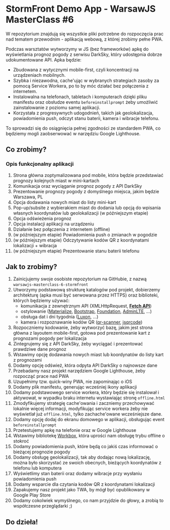 # StormFront Demo App - WarsawJS MasterClass #6

W repozytorium znajdują się wszystkie pliki potrzebne do rozpoczęcia prac nad tematem przewodnim - aplikacją webową, z której zrobimy pełne PWA.

Podczas warsztatów wytworzymy w JS (bez frameworków) apkę do wyświetlania prognoz pogody z serwisu DarkSky, który udostępnia dobrze udokumentowane API. Apka będzie:

* Zbudowana z wytycznymi mobile-first, czyli koncentracji na urządzeniach mobilnych.
* Szybka i niezawodna, cache'ując w wybranych strategiach zasoby za pomocą Service Workera, po to by móc działać bez połączenia z internetem.
* Instalowalna na telefonach, tabletach i komputerach dzięki pliku manifestu oraz obsłudze eventu `beforeinstallprompt` żeby umożliwić zainstalowanie z poziomu samej aplikacji.
* Korzystała z progresywnych udogodnień, takich jak geolokalizacja, powiadomienia push, odczyt stanu baterii, kamera i wibracje telefonu.

To sprowadzi się do osiągnięcia pełnej zgodności ze standardem PWA, co będziemy mogli zaobserwować w narzędziu Google Lighthouse.

## Co zrobimy?
### Opis funkcjonalny aplikacji
1. Strona główna zoptymalizowana pod mobile, która będzie przedstawiać prognozy kolejnych miast w mini-kartach
2. Komunikacja oraz wyciąganie prognoz pogody z API DarkSky
3. Prezentowanie prognozy pogody z domyślnego miejsca, jakim będzie Warszawa, PL
4. Opcja dodawania nowych miast do listy mini-kart
5. Pop-up/subsite z wybierakiem miast do dodania lub opcją do wpisania własnych koordynatów lub geolokalizacji (w późniejszym etapie)
6. Opcja odświeżenia prognoz
7. Opcja instalacji aplikacji na urządzeniu
8. Działanie bez połączenia z internetem (offline)
9. (w późniejszym etapie) Powiadomienia push o zmianach w pogodzie
10. (w późniejszym etapie) Odczytywanie kodów QR z koordynatami lokalizacji + wibracja
11. (w późniejszym etapie) Prezentowanie stanu baterii telefonu

## Jak to zrobimy?

1. Zainicjujemy swoje osobiste repozytorium na GitHubie, z nazwą `warsawjs-masterclass-6-stormfront`
2. Utworzymy podstawową strukturę katalogów pod projekt, dobierzemy architekturę (apka musi być serwowana przez HTTPS) oraz biblioteki, których będziemy używać:
    * komunikacja z zewnętrznym API (XMLHttpRequest, **[Fetch API]**)
    * ostylowanie ([Materialize], [Bootstrap], [Foundation], [AdminLTE], ...)
    * obsługa dat i dni tygodnia ([Luxon], ...)
    * kamera i rozpoznawanie kodów QR ([qr-scanner], [jsqrcode])
3. Rozpoczniemy kodowanie, żeby wytworzyć bazę, jakim jest strona główna z layoutem mobile-first, gotowa pod prezentowanie kart z prognozami pogody per lokalizacja
4. Zintegrujemy się z API DarkSky, żeby wyciągać i prezentować prawdziwe dane prognoz
5. Wstawimy opcję dodawania nowych miast lub koordynatów do listy kart z prognozami
6. Dodamy opcję odśwież, która odpyta API DarkSky o najnowsze dane
7. Przebadamy nasz projekt narzędziem Google Lighthouse, żeby rozpocząć prace nad PWA
8. Uzupełnimy tzw. quick-winy PWA, nie zapominając o iOS
9. Dodamy plik manifestu, generując wcześniej ikony aplikacji
10. Dodamy podstawowego service workera, który będzie się instalował i aktywował, w wypadku braku internetu wystawiając stronę `offline.html`
11. Zmodyfikujemy strategię cache'owania i zaczniemy przechowywać lokalnie więcej informacji, modyfikując service workera żeby nie wyświetlał już `offline.html`, tylko zachache'owane wcześniejsze dane.
12. Dodamy opcję dodaj do ekranu domowego w aplikacji, obsługując event `beforeinstallprompt`
13. Przetestujemy apkę na telefonie oraz w Google Lighthouse
14. Wstawimy bibliotekę [Workbox], która uprości nam obsługę trybu offline o stokroć
15. Dodamy powiadomienia push, które będą co jakiś czas informować o bieżącej prognozie pogody
16. Dodamy obsługę geolokalizacji, tak aby dodając nową lokalizację, można było skorzystać ze swoich obecnych, bieżących koordynatów z telefonu lub komputera
17. Wyświetlimy stan baterii oraz dodamy wibracje przy wysłaniu powiadomienia push
18. Dodamy wsparcie dla czytania kodów QR z koordynatami lokalizacji
19. Zapakujemy nasz projekt jako TWA, by mógł być opublikowany w Google Play Store
20. Dodamy cokolwiek wymyślnego, co nam przyjdzie do głowy, a zrobią to współczesne przeglądarki ;)

## Do dzieła!

[Fetch API]: https://developers.google.com/web/updates/2015/03/introduction-to-fetch
[Materialize]: https://materializecss.com/getting-started.html
[Bootstrap]: https://getbootstrap.com/docs/4.3/getting-started/introduction/
[AdminLTE]: https://adminlte.io/docs/3.0/index.html
[Foundation]: https://foundation.zurb.com/develop/getting-started.html
[Luxon]: https://moment.github.io/luxon/
[qr-scanner]: https://github.com/nimiq/qr-scanner
[jsqrcode]: https://github.com/LazarSoft/jsqrcode
[Workbox]: https://developers.google.com/web/tools/workbox/